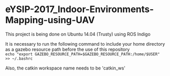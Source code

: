 # eYSIP-2017_Indoor-Environments-Mapping-using-UAV   
   
This project is being done on Ubuntu 14.04 (Trusty) using ROS Indigo   
   
It is necessary to run the following command to include your home directory as a gazebo resource path before the use of this repository   
`echo "export GAZEBO_RESOURCE_PATH=$GAZEBO_RESOURCE_PATH:/home/$USER" >> ~/.bashrc`   

Also, the catkin workspace name needs to be 'catkin_ws'